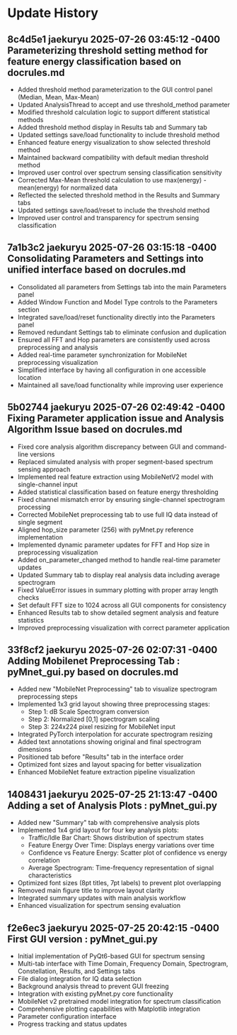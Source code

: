 # Update History

## 8c4d5e1 jaekuryu 2025-07-26 03:45:12 -0400 Parameterizing threshold setting method for feature energy classification based on docrules.md

- Added threshold method parameterization to the GUI control panel (Median, Mean, Max-Mean)
- Updated AnalysisThread to accept and use threshold_method parameter
- Modified threshold calculation logic to support different statistical methods
- Added threshold method display in Results tab and Summary tab
- Updated settings save/load functionality to include threshold method
- Enhanced feature energy visualization to show selected threshold method
- Maintained backward compatibility with default median threshold method
- Improved user control over spectrum sensing classification sensitivity
- Corrected Max-Mean threshold calculation to use max(energy) - mean(energy) for normalized data
- Reflected the selected threshold method in the Results and Summary tabs
- Updated settings save/load/reset to include the threshold method
- Improved user control and transparency for spectrum sensing classification

## 7a1b3c2 jaekuryu 2025-07-26 03:15:18 -0400 Consolidating Parameters and Settings into unified interface based on docrules.md

- Consolidated all parameters from Settings tab into the main Parameters panel
- Added Window Function and Model Type controls to the Parameters section
- Integrated save/load/reset functionality directly into the Parameters panel
- Removed redundant Settings tab to eliminate confusion and duplication
- Ensured all FFT and Hop parameters are consistently used across preprocessing and analysis
- Added real-time parameter synchronization for MobileNet preprocessing visualization
- Simplified interface by having all configuration in one accessible location
- Maintained all save/load functionality while improving user experience

## 5b02744 jaekuryu 2025-07-26 02:49:42 -0400 Fixing Parameter application issue and Analysis Algorithm Issue based on docrules.md

- Fixed core analysis algorithm discrepancy between GUI and command-line versions
- Replaced simulated analysis with proper segment-based spectrum sensing approach
- Implemented real feature extraction using MobileNetV2 model with single-channel input
- Added statistical classification based on feature energy thresholding
- Fixed channel mismatch error by ensuring single-channel spectrogram processing
- Corrected MobileNet preprocessing tab to use full IQ data instead of single segment
- Aligned hop_size parameter (256) with pyMnet.py reference implementation
- Implemented dynamic parameter updates for FFT and Hop size in preprocessing visualization
- Added on_parameter_changed method to handle real-time parameter updates
- Updated Summary tab to display real analysis data including average spectrogram
- Fixed ValueError issues in summary plotting with proper array length checks
- Set default FFT size to 1024 across all GUI components for consistency
- Enhanced Results tab to show detailed segment analysis and feature statistics
- Improved preprocessing visualization with correct parameter application

## 33f8cf2 jaekuryu 2025-07-26 02:07:31 -0400 Adding Mobilenet Preprocessing Tab : pyMnet_gui.py based on docrules.md

- Added new "MobileNet Preprocessing" tab to visualize spectrogram preprocessing steps
- Implemented 1x3 grid layout showing three preprocessing stages:
  - Step 1: dB Scale Spectrogram conversion
  - Step 2: Normalized [0,1] spectrogram scaling
  - Step 3: 224x224 pixel resizing for MobileNet input
- Integrated PyTorch interpolation for accurate spectrogram resizing
- Added text annotations showing original and final spectrogram dimensions
- Positioned tab before "Results" tab in the interface order
- Optimized font sizes and layout spacing for better visualization
- Enhanced MobileNet feature extraction pipeline visualization

## 1408431 jaekuryu 2025-07-25 21:13:47 -0400 Adding a set of Analysis Plots : pyMnet_gui.py

- Added new "Summary" tab with comprehensive analysis plots
- Implemented 1x4 grid layout for four key analysis plots:
  - Traffic/Idle Bar Chart: Shows distribution of spectrum states
  - Feature Energy Over Time: Displays energy variations over time
  - Confidence vs Feature Energy: Scatter plot of confidence vs energy correlation
  - Average Spectrogram: Time-frequency representation of signal characteristics
- Optimized font sizes (8pt titles, 7pt labels) to prevent plot overlapping
- Removed main figure title to improve layout clarity
- Integrated summary updates with main analysis workflow
- Enhanced visualization for spectrum sensing evaluation

## f2e6ec3 jaekuryu 2025-07-25 20:42:15 -0400 First GUI version : pyMnet_gui.py

- Initial implementation of PyQt6-based GUI for spectrum sensing
- Multi-tab interface with Time Domain, Frequency Domain, Spectrogram, Constellation, Results, and Settings tabs
- File dialog integration for IQ data selection
- Background analysis thread to prevent GUI freezing
- Integration with existing pyMnet.py core functionality
- MobileNet v2 pretrained model integration for spectrum classification
- Comprehensive plotting capabilities with Matplotlib integration
- Parameter configuration interface
- Progress tracking and status updates 